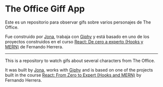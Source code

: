# The Office Giff App

Este es un repositorio para observar gifs sobre varios personajes de The Office.

Fue construido por [Jona](https://github.com/jona0707), trabaja con [Giphy](https://developers.giphy.com/) y está basado en uno de los proyectos construidos en el curso [React: De cero a experto (Hooks y MERN)](https://www.udemy.com/course/react-cero-experto/) de Fernando Herrera.

---

This is a repository to watch gifs about several characters from The Office.

It was built by [Jona](https://github.com/jona0707), works with [Giphy](https://developers.giphy.com/) and is based on one of the projects built in the course [React: From Zero to Expert (Hooks and MERN)](https://www.udemy.com/course/react-cero-experto/) by Fernando Herrera.